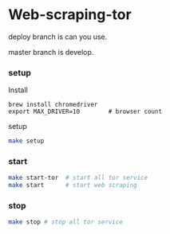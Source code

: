 # Web-scraping-tor

deploy branch is can you use.

master branch is develop.

### setup 
Install
```
brew install chromedriver
export MAX_DRIVER=10        # browser count
```

setup
```.sh
make setup
```

### start

```.sh
make start-tor  # start all tor service
make start      # start web scraping
```

### stop

```.sh
make stop # stop all tor service
```
